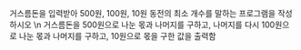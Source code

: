 거스름돈을 입력받아 500원, 100원, 10원 동전의 최소 개수를 말하는 프로그램을 작성하시오 \n
거스름돈을 500원으로 나눈 몫과 나머지를 구하고, 나머지를 다시 100원으로 나눈 몫과 나머지를 구하고, 10원으로 몫을 구한 값을 출력함
